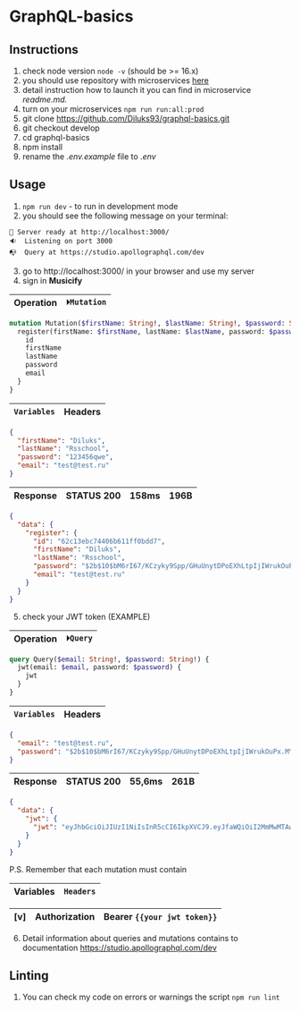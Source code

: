 # GraphQL-basics

## Instructions

  1. check node version `node -v` (should be >= 16.x)
  2. you should use repository with microservices [here](https://github.com/rolling-scopes-school/node-graphql-service)
  3. detail instruction how to launch it you can find in microservice *readme.md.*
  4. turn on your microservices `npm run run:all:prod`
  5. git clone https://github.com/Diluks93/graphql-basics.git
  6. git checkout develop
  7. cd graphql-basics
  8. npm install
  9. rename the *.env.example* file to *.env*

## Usage

  1. `npm run dev` - to run in development mode
  2. you should see the following message on your terminal:

    🚀 Server ready at http://localhost:3000/
    🔉  Listening on port 3000
    📭  Query at https://studio.apollographql.com/dev

  3. go to http://localhost:3000/  in your browser and use my server
  4. sign in **Musicify**

  Operation | `⏵Mutation`
  --- | --- 
  ```graphql
  mutation Mutation($firstName: String!, $lastName: String!, $password: String!, $email: String!) {
    register(firstName: $firstName, lastName: $lastName, password: $password, email: $email) {
      id
      firstName
      lastName
      password
      email
    }
  }
  ```
  `Variables` | Headers
  --- | --- 
  ```json
  {  
    "firstName": "Diluks",
    "lastName": "Rsschool",  
    "password": "123456qwe",
    "email": "test@test.ru"
  }
  ```
  Response | STATUS **200** | 158ms| 196B
  --- | --- | --- | ---
  ```json
  {
    "data": {
      "register": {
        "id": "62c13ebc74406b611ff0bdd7",
        "firstName": "Diluks",
        "lastName": "Rsschool",
        "password": "$2b$10$bM6rI67/KCzyky9Spp/GHuUnytDPoEXhLtpIjIWrukOuPx.MYBkSm",
        "email": "test@test.ru"
      }
    }
  }
  ```
  5. check your JWT token (EXAMPLE)

  Operation | `⏵Query`
  --- | --- 
  ```graphql
  query Query($email: String!, $password: String!) {
    jwt(email: $email, password: $password) {
      jwt
    }
  }
  ```
  `Variables` | Headers
  --- | --- 
  ```json
  {  
    "email": "test@test.ru",
    "password": "$2b$10$bM6rI67/KCzyky9Spp/GHuUnytDPoEXhLtpIjIWrukOuPx.MYBkSm"
  }
  ```
  Response | STATUS **200** | 55,6ms| 261B
  --- | --- | --- | ---
  ```json
  {
    "data": {
      "jwt": {
        "jwt": "eyJhbGciOiJIUzI1NiIsInR5cCI6IkpXVCJ9.eyJfaWQiOiI2MmMwMTAwMDVkN2QyZDVjY2Q3NDNlZDgiLCJmaXJzdE5hbWUiOiJEaW1rYSIsImxhc3ROYW1lIjoiRGlsdWtzIiwiZW1haWwiOiJ0ZXN0QHRlc3QucnUiLCJpYXQiOjE2NTY4NTgxNzh9.LK9P0ajWAyTcIq9k9UhIMZyj8mqiGh4RDVVfPm5IzOc"
      }
    }
  }
  ```
  P.S. 
  Remember that each mutation must contain

  Variables | `Headers`
  --- | --- 

  [v] | Authorization | Bearer `{{your jwt token}}`
  | --- | --- | --- |

  6. Detail information about queries and mutations contains to documentation https://studio.apollographql.com/dev

## Linting

  1. You can check my code on errors or warnings the script `npm run lint`